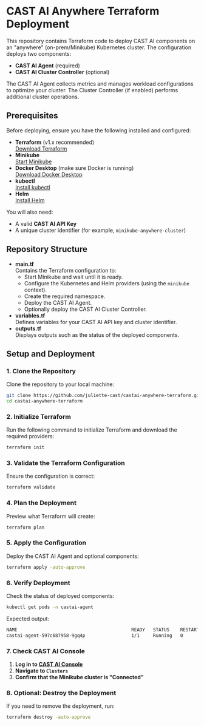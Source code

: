 # CAST AI Anywhere Terraform Deployment

This repository contains Terraform code to deploy CAST AI components on an "anywhere" (on-prem/Minikube) Kubernetes cluster. The configuration deploys two components:

- **CAST AI Agent** (required)
- **CAST AI Cluster Controller** (optional)

The CAST AI Agent collects metrics and manages workload configurations to optimize your cluster. The Cluster Controller (if enabled) performs additional cluster operations.

## Prerequisites

Before deploying, ensure you have the following installed and configured:

- **Terraform** (v1.x recommended)  
  [Download Terraform](https://www.terraform.io/downloads)
- **Minikube**  
  [Start Minikube](https://minikube.sigs.k8s.io/docs/start/)
- **Docker Desktop** (make sure Docker is running)  
  [Download Docker Desktop](https://www.docker.com/products/docker-desktop)
- **kubectl**  
  [Install kubectl](https://kubernetes.io/docs/tasks/tools/)
- **Helm**  
  [Install Helm](https://helm.sh/docs/intro/install/)

You will also need:
- A valid **CAST AI API Key**
- A unique cluster identifier (for example, `minikube-anywhere-cluster`)

## Repository Structure

- **main.tf**  
  Contains the Terraform configuration to:
  - Start Minikube and wait until it is ready.
  - Configure the Kubernetes and Helm providers (using the `minikube` context).
  - Create the required namespace.
  - Deploy the CAST AI Agent.
  - Optionally deploy the CAST AI Cluster Controller.
- **variables.tf**  
  Defines variables for your CAST AI API key and cluster identifier.
- **outputs.tf**  
  Displays outputs such as the status of the deployed components.

## Setup and Deployment

### 1. Clone the Repository

Clone the repository to your local machine:

```sh
git clone https://github.com/juliette-cast/castai-anywhere-terraform.git
cd castai-anywhere-terraform
```

### 2. Initialize Terraform

Run the following command to initialize Terraform and download the required providers:

```sh
terraform init
```

### 3. Validate the Terraform Configuration

Ensure the configuration is correct:

```sh
terraform validate
```

### 4. Plan the Deployment

Preview what Terraform will create:

```sh
terraform plan
```

### 5. Apply the Configuration

Deploy the CAST AI Agent and optional components:

```sh
terraform apply -auto-approve
```

### 6. Verify Deployment

Check the status of deployed components:

```sh
kubectl get pods -n castai-agent
```

Expected output:
```sh
NAME                                          READY   STATUS    RESTARTS   AGE
castai-agent-597c687958-9gq4p                 1/1     Running   0          2m
```

### 7. Check CAST AI Console

1. **Log in to [CAST AI Console](https://app.cast.ai)**
2. **Navigate to `Clusters`**
3. **Confirm that the Minikube cluster is "Connected"**

### 8. Optional: Destroy the Deployment

If you need to remove the deployment, run:

```sh
terraform destroy -auto-approve
```
